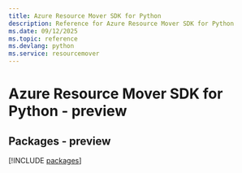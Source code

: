 ```yaml
---
title: Azure Resource Mover SDK for Python
description: Reference for Azure Resource Mover SDK for Python
ms.date: 09/12/2025
ms.topic: reference
ms.devlang: python
ms.service: resourcemover
---
```

# Azure Resource Mover SDK for Python - preview
## Packages - preview
[!INCLUDE [packages](resource-mover-index.md)]